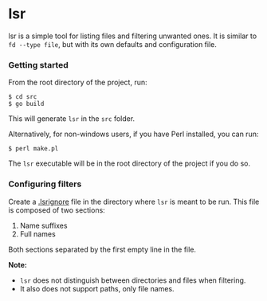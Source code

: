 # lsr

lsr is a simple tool for listing files and filtering unwanted ones. It is similar to `fd --type file`, but with its own defaults and configuration file.

### Getting started

From the root directory of the project, run:

```console
$ cd src
$ go build
```

This will generate `lsr` in the `src` folder.

Alternatively, for non-windows users, if you have Perl installed, you can run:

```console
$ perl make.pl
```

The `lsr` executable will be in the root directory of the project if you do so.

### Configuring filters

Create a [.lsrignore](/.lsrignore) file in the directory where `lsr` is meant to be run. This file is composed of two sections:
1. Name suffixes
2. Full names

Both sections separated by the first empty line in the file.

**Note:** 
- `lsr` does not distinguish between directories and files when filtering. 
- It also does not support paths, only file names.
